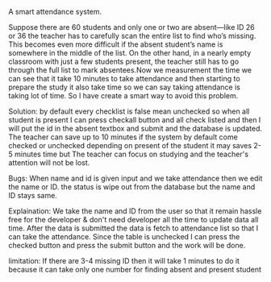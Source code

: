 A smart attendance system. 

Suppose there are 60 students and only one or two are absent—like ID 26 or 36 the teacher has to carefully scan the entire list to find who’s missing. This becomes even more difficult if the absent student’s name is somewhere in the middle of the list. On the other hand, in a nearly empty classroom with just a few students present, the teacher still has to go through the full list to mark absentees.Now we measurement the time we can see that it take 10 minutes to take attendance and then starting to prepare the study it also take time so we can say taking attendance is taking lot of time. So I have create a smart way to avoid this problem. 
 
Solution: 
by default every checklist is false mean unchecked so when all student is present I can press checkall button and all check listed and then I will put the id in the absent textbox and submit and the database is updated. The teacher can save up to 10 minutes if the system by default come checked or unchecked depending on present of the student it may saves 2-5 minutes time but The teacher can focus on studying and the teacher's attention will not be lost.

Bugs: When name and id is given input and we take attendance then we edit the name or ID. the status is wipe out from the database but the name and ID stays same.

Explaination: 
We take the name and ID from the user so that it remain hassle free for the developer & don't need developer all the time to update data all time. After the data is submitted the data is fetch to attendance list so that I can take the attendance. Since the table is unchecked I can press the checked button and  press the submit button and the work will be done.

limitation: 
If there are 3-4 missing ID then it will take 1 minutes to do it because it can take only one number for finding absent and present student
